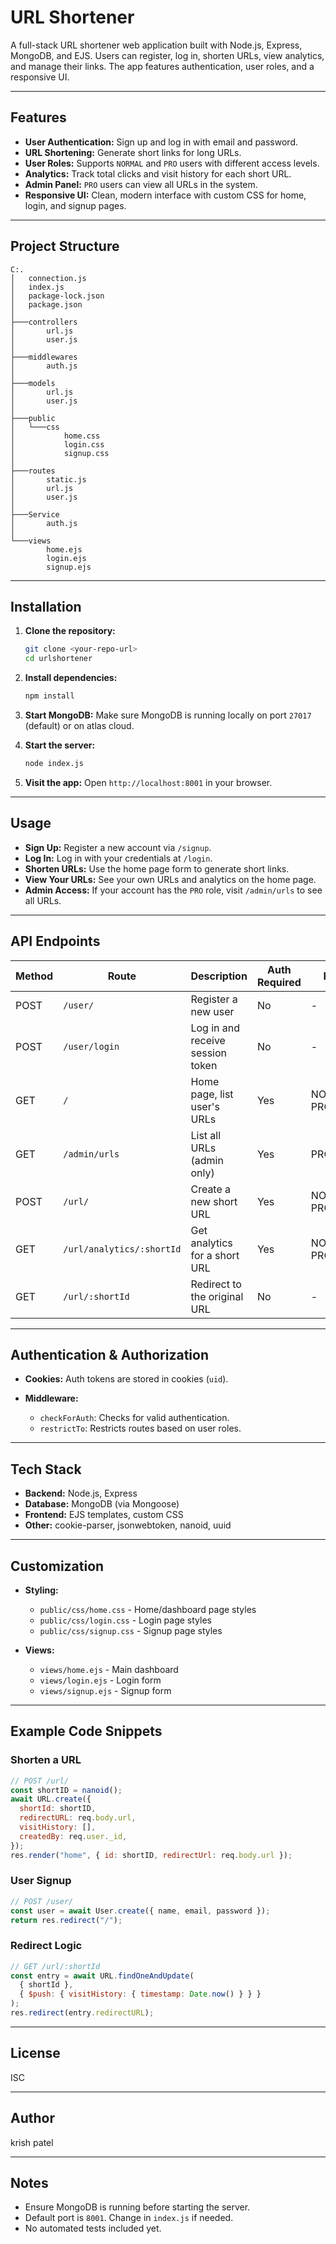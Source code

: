 # URL Shortener

A full-stack URL shortener web application built with Node.js, Express, MongoDB, and EJS. Users can register, log in, shorten URLs, view analytics, and manage their links. The app features authentication, user roles, and a responsive UI.

---

## Features

* **User Authentication:** Sign up and log in with email and password.
* **URL Shortening:** Generate short links for long URLs.
* **User Roles:** Supports `NORMAL` and `PRO` users with different access levels.
* **Analytics:** Track total clicks and visit history for each short URL.
* **Admin Panel:** `PRO` users can view all URLs in the system.
* **Responsive UI:** Clean, modern interface with custom CSS for home, login, and signup pages.

---

## Project Structure

```
C:.
│   connection.js
│   index.js
│   package-lock.json
│   package.json
│
├───controllers
│       url.js
│       user.js
│
├───middlewares
│       auth.js
│
├───models
│       url.js
│       user.js
│
├───public
│   └───css
│           home.css
│           login.css
│           signup.css
│
├───routes
│       static.js
│       url.js
│       user.js
│
├───Service
│       auth.js
│
└───views
        home.ejs
        login.ejs
        signup.ejs
```

---

## Installation

1. **Clone the repository:**

   ```bash
   git clone <your-repo-url>
   cd urlshortener
   ```

2. **Install dependencies:**

   ```bash
   npm install
   ```

3. **Start MongoDB:** Make sure MongoDB is running locally on port `27017` (default) or on atlas cloud.

4. **Start the server:**

   ```bash
   node index.js
   ```

5. **Visit the app:** Open `http://localhost:8001` in your browser.

---

## Usage

* **Sign Up:** Register a new account via `/signup`.
* **Log In:** Log in with your credentials at `/login`.
* **Shorten URLs:** Use the home page form to generate short links.
* **View Your URLs:** See your own URLs and analytics on the home page.
* **Admin Access:** If your account has the `PRO` role, visit `/admin/urls` to see all URLs.

---

## API Endpoints

| Method | Route                     | Description                      | Auth Required | Role        |
| ------ | ------------------------- | -------------------------------- | ------------- | ----------- |
| POST   | `/user/`                  | Register a new user              | No            | -           |
| POST   | `/user/login`             | Log in and receive session token | No            | -           |
| GET    | `/`                       | Home page, list user's URLs      | Yes           | NORMAL, PRO |
| GET    | `/admin/urls`             | List all URLs (admin only)       | Yes           | PRO         |
| POST   | `/url/`                   | Create a new short URL           | Yes           | NORMAL, PRO |
| GET    | `/url/analytics/:shortId` | Get analytics for a short URL    | Yes           | NORMAL, PRO |
| GET    | `/url/:shortId`           | Redirect to the original URL     | No            | -           |

---

## Authentication & Authorization

* **Cookies:** Auth tokens are stored in cookies (`uid`).
* **Middleware:**

  * `checkForAuth`: Checks for valid authentication.
  * `restrictTo`: Restricts routes based on user roles.

---

## Tech Stack

* **Backend:** Node.js, Express
* **Database:** MongoDB (via Mongoose)
* **Frontend:** EJS templates, custom CSS
* **Other:** cookie-parser, jsonwebtoken, nanoid, uuid

---

## Customization

* **Styling:**

  * `public/css/home.css` - Home/dashboard page styles
  * `public/css/login.css` - Login page styles
  * `public/css/signup.css` - Signup page styles

* **Views:**

  * `views/home.ejs`   - Main dashboard
  * `views/login.ejs`  - Login form
  * `views/signup.ejs` - Signup form

---

## Example Code Snippets

### Shorten a URL

```js
// POST /url/
const shortID = nanoid();
await URL.create({
  shortId: shortID,
  redirectURL: req.body.url,
  visitHistory: [],
  createdBy: req.user._id,
});
res.render("home", { id: shortID, redirectUrl: req.body.url });
```

### User Signup

```js
// POST /user/
const user = await User.create({ name, email, password });
return res.redirect("/");
```

### Redirect Logic

```js
// GET /url/:shortId
const entry = await URL.findOneAndUpdate(
  { shortId },
  { $push: { visitHistory: { timestamp: Date.now() } } }
);
res.redirect(entry.redirectURL);
```

---

## License

ISC

---

## Author

krish patel

---

## Notes

* Ensure MongoDB is running before starting the server.
* Default port is `8001`. Change in `index.js` if needed.
* No automated tests included yet.
